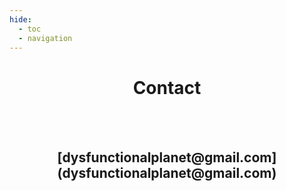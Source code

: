 ```yaml
---
hide:
  - toc
  - navigation
---
```



<center> <h1>Contact</h1> </center>

<br></br>

<center> <h2> [dysfunctionalplanet@gmail.com](dysfunctionalplanet@gmail.com) </h2> </center>
